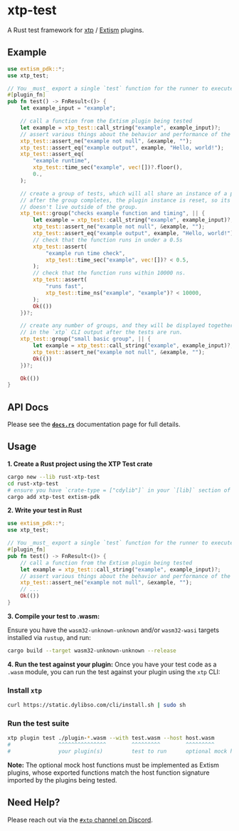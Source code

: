 # xtp-test

A Rust test framework for [xtp](https://getxtp.com) /
[Extism](https://extism.org) plugins.

## Example

```rust
use extism_pdk::*;
use xtp_test;

// You _must_ export a single `test` function for the runner to execute.
#[plugin_fn]
pub fn test() -> FnResult<()> {
    let example_input = "example";

    // call a function from the Extism plugin being tested
    let example = xtp_test::call_string("example", example_input)?;
    // assert various things about the behavior and performance of the function call
    xtp_test::assert_ne("example not null", &example, "");
    xtp_test::assert_eq("example output", example, "Hello, world!");
    xtp_test::assert_eq(
        "example runtime",
        xtp_test::time_sec("example", vec![])?.floor(),
        0.,
    );

    // create a group of tests, which will all share an instance of a plugin. 
    // after the group completes, the plugin instance is reset, so its state 
    // doesn't live outside of the group.
    xtp_test::group("checks example function and timing", || {
        let example = xtp_test::call_string("example", example_input)?;
        xtp_test::assert_ne("example not null", &example, "");
        xtp_test::assert_eq("example output", example, "Hello, world!");
        // check that the function runs in under a 0.5s 
        xtp_test::assert(
            "example run time check",
            xtp_test::time_sec("example", vec![])? < 0.5,
        );
        // check that the function runs within 10000 ns. 
        xtp_test::assert(
            "runs fast",
            xtp_test::time_ns("example", "example")? < 10000,
        );
        Ok(())
    })?;

    // create any number of groups, and they will be displayed together 
    // in the `xtp` CLI output after the tests are run.
    xtp_test::group("small basic group", || {
        let example = xtp_test::call_string("example", example_input)?;
        xtp_test::assert_ne("example not null", &example, "");
        Ok(())
    })?;

    Ok(())
}
```

## API Docs

Please see the [**`docs.rs`**](https://docs.rs/xtp-test) documentation page for
full details.

## Usage

**1. Create a Rust project using the XTP Test crate**

```sh
cargo new --lib rust-xtp-test
cd rust-xtp-test
# ensure you have `crate-type = ["cdylib"]` in your `[lib]` section of Cargo.toml
cargo add xtp-test extism-pdk
```

**2. Write your test in Rust**

```rust
use extism_pdk::*;
use xtp_test;

// You _must_ export a single `test` function for the runner to execute.
#[plugin_fn]
pub fn test() -> FnResult<()> {
    // call a function from the Extism plugin being tested
    let example = xtp_test::call_string("example", example_input)?;
    // assert various things about the behavior and performance of the function call
    xtp_test::assert_ne("example not null", &example, "");
    // ...
    Ok(())
}
```

**3. Compile your test to .wasm:**

Ensure you have the `wasm32-unknown-unknown` and/or `wasm32-wasi` targets
installed via `rustup`, and run:

```sh
cargo build --target wasm32-unknown-unknown --release
```

**4. Run the test against your plugin:** Once you have your test code as a
`.wasm` module, you can run the test against your plugin using the `xtp` CLI:

### Install `xtp`

```sh
curl https://static.dylibso.com/cli/install.sh | sudo sh
```

### Run the test suite

```sh
xtp plugin test ./plugin-*.wasm --with test.wasm --host host.wasm
#               ^^^^^^^^^^^^^^^        ^^^^^^^^^        ^^^^^^^^^
#               your plugin(s)         test to run      optional mock host functions
```

**Note:** The optional mock host functions must be implemented as Extism
plugins, whose exported functions match the host function signature imported by
the plugins being tested.

## Need Help?

Please reach out via the
[`#xtp` channel on Discord](https://discord.com/channels/1011124058408112148/1220464672784908358).
